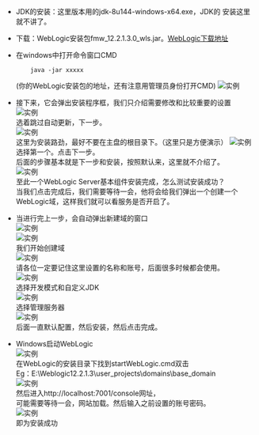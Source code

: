 * JDK的安装：这里版本用的jdk-8u144-windows-x64.exe，JDK的 安装这里就不讲了。
* 下载：WebLogic安装包fmw_12.2.1.3.0_wls.jar。[WebLogic下载地址](http://www.oracle.com/technetwork/middleware/weblogic/downloads/index.html)
* 在windows中打开命令窗口CMD

    ```
        java -jar xxxxx
    ```
  (你的WebLogic安装包的地址，还有注意用管理员身份打开CMD)
  ![实例](https://t1.picb.cc/uploads/2017/10/11/MeIYK.md.png)
* 接下来，它会弹出安装程序框，我们只介绍需要修改和比较重要的设置
    ![实例](https://t1.picb.cc/uploads/2017/10/11/Mee3e.md.png)<br>
     选着跳过自动更新，下一步。<br>
    ![实例](https://t1.picb.cc/uploads/2017/10/11/MenuN.md.png)<br>
        这里为安装路劲，最好不要在主盘的根目录下。（这里只是方便演示）
    ![实例](https://t1.picb.cc/uploads/2017/10/11/MeC67.md.png)<br>
        选择第一个。点击下一步。<br>
        后面的步骤基本就是下一步和安装，按照默认来，这里就不介绍了。<br>
    ![实例](https://t1.picb.cc/uploads/2017/10/11/MelUs.md.png)<br>
        至此一个WebLogic Server基本组件安装完成，怎么测试安装成功？<br>
        当我们点击完成后，我们需要等待一会，他将会给我们弹出一个创建一个WebLogic域，这样我们就可以看服务是否开启了。<br>
* 当进行完上一步，会自动弹出新建域的窗口<br>
    ![实例](https://t1.picb.cc/uploads/2017/10/11/MecO6.md.png)<br>
    ![实例](https://t1.picb.cc/uploads/2017/10/11/Merdr.md.png)<br>
        我们开始创建域<br>
    ![实例](https://t1.picb.cc/uploads/2017/10/11/MeA30.md.png)<br>
        请各位一定要记住这里设置的名称和账号，后面很多时候都会使用。<br>
    ![实例](https://t1.picb.cc/uploads/2017/10/11/MemPT.md.png)<br>
        选择开发模式和自定义JDK<br>
    ![实例](https://t1.picb.cc/uploads/2017/10/11/MeHpF.md.png)<br>
        选择管理服务器<br>
    ![实例](https://t1.picb.cc/uploads/2017/10/11/Me4gM.md.png)<br>
        后面一直默认配置，然后安装，然后点击完成。<br>
* Windows启动WebLogic<br>
    ![实例](https://t1.picb.cc/uploads/2017/10/11/MeGHt.md.png)<br>
        在WebLogic的安装目录下找到startWebLogic.cmd双击<br>
        Eg：E:\Weblogic12.2.1.3\user_projects\domains\base_domain<br>
    ![实例](https://t1.picb.cc/uploads/2017/10/11/Me8CJ.md.png)<br>
        然后进入http://localhost:7001/console网址，<br>
        可能需要等待一会，网站加载。然后输入之前设置的账号密码。<br>
    ![实例](https://t1.picb.cc/uploads/2017/10/11/MeMs1.md.png)<br>
        即为安装成功<br>

  
